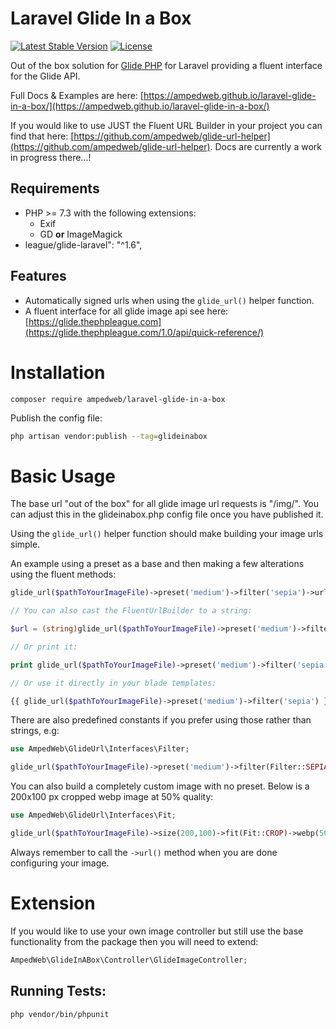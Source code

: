 
Laravel Glide In a Box
============  

[![Latest Stable Version](https://poser.pugx.org/ampedweb/laravel-glide-in-a-box/v)](//packagist.org/packages/ampedweb/laravel-glide-in-a-box) [![License](https://poser.pugx.org/ampedweb/laravel-glide-in-a-box/license)](//packagist.org/packages/ampedweb/laravel-glide-in-a-box) 

<!-- ![Build](https://ci.gorle.co.uk/job/laravel-glide-in-a-box/job/master/badge/icon) -->

Out of the box solution for [Glide PHP](https://glide.thephpleague.com/) for Laravel providing a fluent interface for the Glide API.

Full Docs & Examples are here: [https://ampedweb.github.io/laravel-glide-in-a-box/](https://ampedweb.github.io/laravel-glide-in-a-box/)

If you would like to use JUST the Fluent URL Builder in your project you can find that here: [https://github.com/ampedweb/glide-url-helper](https://github.com/ampedweb/glide-url-helper). Docs are currently a work in progress there...!

Requirements
------------  

* PHP >= 7.3 with the following extensions:
  * Exif
  * GD  **or** ImageMagick
* league/glide-laravel": "^1.6",

Features
--------  

* Automatically signed urls when using the `glide_url()` helper  function.
* A fluent interface for all glide image api see here: [https://glide.thephpleague.com](https://glide.thephpleague.com/1.0/api/quick-reference/)



Installation
============  

```
composer require ampedweb/laravel-glide-in-a-box
```

Publish the config file:

```bash
php artisan vendor:publish --tag=glideinabox  
```

Basic Usage
============  

The base url "out of the box" for all glide image url requests is "/img/".  You can adjust this in the glideinabox.php config file once you have published it.


Using the `glide_url()` helper function should make building your image urls simple.

An example using a preset as a base and then making a few alterations using the fluent methods:

```php
glide_url($pathToYourImageFile)->preset('medium')->filter('sepia')->url();

// You can also cast the FluentUrlBuilder to a string:

$url = (string)glide_url($pathToYourImageFile)->preset('medium')->filter('sepia'); 

// Or print it:

print glide_url($pathToYourImageFile)->preset('medium')->filter('sepia');

// Or use it directly in your blade templates:

{{ glide_url($pathToYourImageFile)->preset('medium')->filter('sepia') }}
```

There are also predefined constants if you prefer using those rather than strings, e.g:

```php
use AmpedWeb\GlideUrl\Interfaces\Filter;

glide_url($pathToYourImageFile)->preset('medium')->filter(Filter::SEPIA)->url();
```

You can also build a completely custom image with no preset.
Below is a 200x100 px cropped webp image at 50% quality:

```php
use AmpedWeb\GlideUrl\Interfaces\Fit;

glide_url($pathToYourImageFile)->size(200,100)->fit(Fit::CROP)->webp(50)->url();
```
Always remember to call the `->url()` method when you are done configuring your image.

Extension
============  
If you would like to use your own image controller but still use the base functionality from the package then you will need to extend:

```php
AmpedWeb\GlideInABox\Controller\GlideImageController;
```

Running Tests:
--------  

```bash
php vendor/bin/phpunit
```

